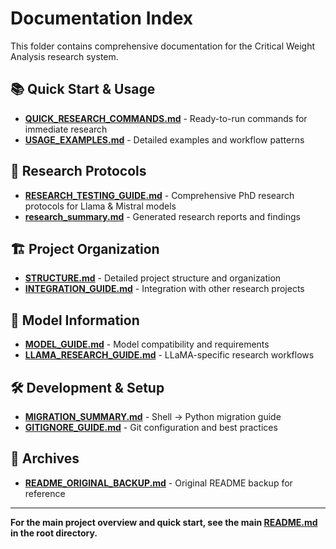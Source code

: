 # Documentation Index

This folder contains comprehensive documentation for the Critical Weight Analysis research system.

## 📚 Quick Start & Usage

- **[QUICK_RESEARCH_COMMANDS.md](QUICK_RESEARCH_COMMANDS.md)** - Ready-to-run commands for immediate research
- **[USAGE_EXAMPLES.md](USAGE_EXAMPLES.md)** - Detailed examples and workflow patterns

## 🔬 Research Protocols

- **[RESEARCH_TESTING_GUIDE.md](RESEARCH_TESTING_GUIDE.md)** - Comprehensive PhD research protocols for Llama & Mistral models
- **[research_summary.md](research_summary.md)** - Generated research reports and findings

## 🏗️ Project Organization

- **[STRUCTURE.md](STRUCTURE.md)** - Detailed project structure and organization
- **[INTEGRATION_GUIDE.md](INTEGRATION_GUIDE.md)** - Integration with other research projects

## 🤖 Model Information

- **[MODEL_GUIDE.md](MODEL_GUIDE.md)** - Model compatibility and requirements
- **[LLAMA_RESEARCH_GUIDE.md](LLAMA_RESEARCH_GUIDE.md)** - LLaMA-specific research workflows

## 🛠️ Development & Setup

- **[MIGRATION_SUMMARY.md](MIGRATION_SUMMARY.md)** - Shell → Python migration guide
- **[GITIGNORE_GUIDE.md](GITIGNORE_GUIDE.md)** - Git configuration and best practices

## 📝 Archives

- **[README_ORIGINAL_BACKUP.md](README_ORIGINAL_BACKUP.md)** - Original README backup for reference

---

**For the main project overview and quick start, see the main [README.md](../README.md) in the root directory.**
